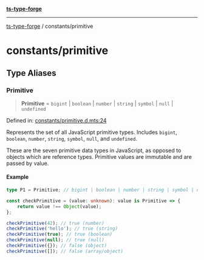 [**ts-type-forge**](../README.md)

---

[ts-type-forge](../README.md) / constants/primitive

# constants/primitive

## Type Aliases

### Primitive

> **Primitive** = `bigint` \| `boolean` \| `number` \| `string` \| `symbol` \| `null` \| `undefined`

Defined in: [constants/primitive.d.mts:24](https://github.com/noshiro-pf/ts-type-forge/blob/main/src/constants/primitive.d.mts#L24)

Represents the set of all JavaScript primitive types.
Includes `bigint`, `boolean`, `number`, `string`, `symbol`, `null`, and `undefined`.

These are the seven primitive data types in JavaScript, as opposed to objects which are reference types.
Primitive values are immutable and are passed by value.

#### Example

```ts
type P1 = Primitive; // bigint | boolean | number | string | symbol | null | undefined

const checkPrimitive = (value: unknown): value is Primitive => {
    return value !== Object(value);
};

checkPrimitive(42); // true (number)
checkPrimitive('hello'); // true (string)
checkPrimitive(true); // true (boolean)
checkPrimitive(null); // true (null)
checkPrimitive({}); // false (object)
checkPrimitive([]); // false (array/object)
```
